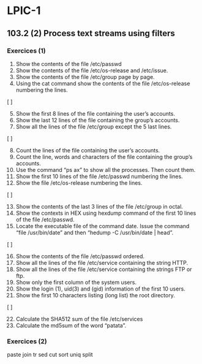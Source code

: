 # LPIC-1


## 103.2 (2) Process text streams using filters


### Exercices (1)


 1. Show the contents of the file  /etc/passwd
 2. Show the contents of the file /etc/os-release and /etc/issue.
 3. Show the contents of the file /etc/group page by page.
 4. Using the cat command show the contents of the file /etc/os-release numbering the lines.  

[  ]

 5. Show the first 8 lines of the file containing the user’s accounts.
 6. Show the last 12 lines of the file containing the group’s accounts.
 7. Show all the lines of the file /etc/group except the 5 last lines.  

[  ]

 8. Count the lines of the file containing the user’s accounts.
 9. Count the line, words and characters of the file containing the group’s accounts.
 10. Use the command “ps ax” to show all the processes. Then count them.
 11. Show the first 10 lines of the file /etc/passwd numbering the lines.
 12. Show the file /etc/os-release numbering the lines.   

[  ]

 13. Show the contents of the last 3  lines of the file /etc/group in octal. 
 14. Show the contexts in HEX using hexdump command of the first 10 lines of the file /etc/passwd.
 15. Locate the executable file of the command date. Issue the command “file /usr/bin/date” and then “hedump -C /usr/bin/date | head”.  

[  ]

 16. Show the contents of the file /etc/passwd ordered.
 17. Show all the lines of the file /etc/service containing the string HTTP.
 18. Show all the lines of the file /etc/service containing the strings FTP or ftp.
 19. Show only the first column of the system users.
 20. Show the login (1), uid(3) and (gid) information of the first 10 users.
 21. Show the first 10 characters listing (long list) the root directory.  

[  ]

 22. Calculate the SHA512 sum of the file /etc/services
 23. Calculate the md5sum of the word “patata”.  


### Exercices (2)

paste
join
tr
sed
cut
sort
uniq
split



